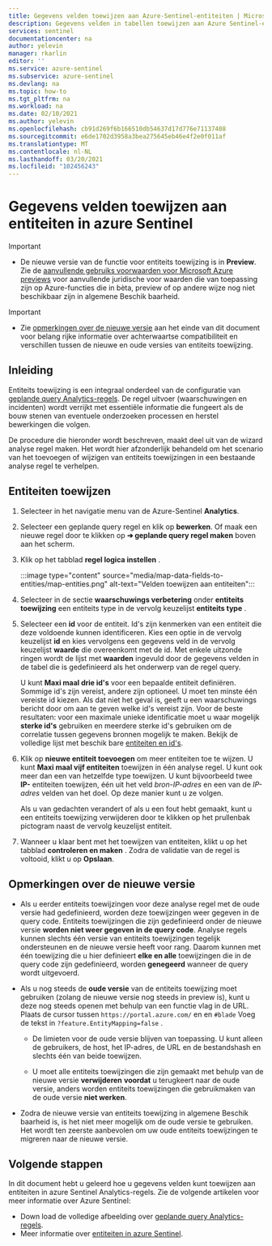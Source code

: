 ```yaml
---
title: Gegevens velden toewijzen aan Azure-Sentinel-entiteiten | Microsoft Docs
description: Gegevens velden in tabellen toewijzen aan Azure Sentinel-entiteiten in analyse regels, voor betere incident gegevens
services: sentinel
documentationcenter: na
author: yelevin
manager: rkarlin
editor: ''
ms.service: azure-sentinel
ms.subservice: azure-sentinel
ms.devlang: na
ms.topic: how-to
ms.tgt_pltfrm: na
ms.workload: na
ms.date: 02/10/2021
ms.author: yelevin
ms.openlocfilehash: cb91d269f6b166510db54637d17d776e71137408
ms.sourcegitcommit: e6de1702d3958a3bea275645eb46e4f2e0f011af
ms.translationtype: MT
ms.contentlocale: nl-NL
ms.lasthandoff: 03/20/2021
ms.locfileid: "102456243"
---
```

# <a name="map-data-fields-to-entities-in-azure-sentinel"></a>Gegevens velden toewijzen aan entiteiten in azure Sentinel 

> [!IMPORTANT]
>
> - De nieuwe versie van de functie voor entiteits toewijzing is in **Preview**. Zie de [aanvullende gebruiks voorwaarden voor Microsoft Azure previews](https://azure.microsoft.com/support/legal/preview-supplemental-terms/) voor aanvullende juridische voor waarden die van toepassing zijn op Azure-functies die in bèta, preview of op andere wijze nog niet beschikbaar zijn in algemene Beschik baarheid.

> [!IMPORTANT]
>
> - Zie [opmerkingen over de nieuwe versie](#notes-on-the-new-version) aan het einde van dit document voor belang rijke informatie over achterwaartse compatibiliteit en verschillen tussen de nieuwe en oude versies van entiteits toewijzing.

## <a name="introduction"></a>Inleiding

Entiteits toewijzing is een integraal onderdeel van de configuratie van [geplande query Analytics-regels](tutorial-detect-threats-custom.md). De regel uitvoer (waarschuwingen en incidenten) wordt verrijkt met essentiële informatie die fungeert als de bouw stenen van eventuele onderzoeken processen en herstel bewerkingen die volgen.

De procedure die hieronder wordt beschreven, maakt deel uit van de wizard analyse regel maken. Het wordt hier afzonderlijk behandeld om het scenario van het toevoegen of wijzigen van entiteits toewijzingen in een bestaande analyse regel te verhelpen.

## <a name="how-to-map-entities"></a>Entiteiten toewijzen

1. Selecteer in het navigatie menu van de Azure-Sentinel **Analytics**.

1. Selecteer een geplande query regel en klik op **bewerken**. Of maak een nieuwe regel door te klikken op **&#10132; geplande query regel maken** boven aan het scherm.

1. Klik op het tabblad **regel logica instellen** .

    :::image type="content" source="media/map-data-fields-to-entities/map-entities.png" alt-text="Velden toewijzen aan entiteiten":::

1. Selecteer in de sectie **waarschuwings verbetering** onder **entiteits toewijzing** een entiteits type in de vervolg keuzelijst **entiteits type** .

1. Selecteer een **id** voor de entiteit. Id's zijn kenmerken van een entiteit die deze voldoende kunnen identificeren. Kies een optie in de vervolg keuzelijst **id** en kies vervolgens een gegevens veld in de vervolg keuzelijst **waarde** die overeenkomt met de id. Met enkele uitzonde ringen wordt de lijst met **waarden** ingevuld door de gegevens velden in de tabel die is gedefinieerd als het onderwerp van de regel query.

    U kunt **Maxi maal drie id's** voor een bepaalde entiteit definiëren. Sommige id's zijn vereist, andere zijn optioneel. U moet ten minste één vereiste id kiezen. Als dat niet het geval is, geeft u een waarschuwings bericht door om aan te geven welke id's vereist zijn. Voor de beste resultaten: voor een maximale unieke identificatie moet u waar mogelijk **sterke id's** gebruiken en meerdere sterke id's gebruiken om de correlatie tussen gegevens bronnen mogelijk te maken. Bekijk de volledige lijst met beschik bare [entiteiten en id's](entities-reference.md).

1. Klik op **nieuwe entiteit toevoegen** om meer entiteiten toe te wijzen. U kunt **Maxi maal vijf entiteiten** toewijzen in één analyse regel. U kunt ook meer dan een van hetzelfde type toewijzen. U kunt bijvoorbeeld twee **IP-** entiteiten toewijzen, één uit het veld *bron-IP-adres* en een van de *IP-adres* velden van het doel. Op deze manier kunt u ze volgen.

    Als u van gedachten verandert of als u een fout hebt gemaakt, kunt u een entiteits toewijzing verwijderen door te klikken op het prullenbak pictogram naast de vervolg keuzelijst entiteit.

1. Wanneer u klaar bent met het toewijzen van entiteiten, klikt u op het tabblad **controleren en maken** . Zodra de validatie van de regel is voltooid, klikt u op **Opslaan**.

## <a name="notes-on-the-new-version"></a>Opmerkingen over de nieuwe versie

- Als u eerder entiteits toewijzingen voor deze analyse regel met de oude versie had gedefinieerd, worden deze toewijzingen weer gegeven in de query code. Entiteits toewijzingen die zijn gedefinieerd onder de nieuwe versie **worden niet weer gegeven in de query code**. Analyse regels kunnen slechts één versie van entiteits toewijzingen tegelijk ondersteunen en de nieuwe versie heeft voor rang. Daarom kunnen met één toewijzing die u hier definieert **elke en alle** toewijzingen die in de query code zijn gedefinieerd, worden **genegeerd** wanneer de query wordt uitgevoerd. 

- Als u nog steeds de **oude versie** van de entiteits toewijzing moet gebruiken (zolang de nieuwe versie nog steeds in preview is), kunt u deze nog steeds openen met behulp van een functie vlag in de URL. Plaats de cursor tussen `https://portal.azure.com/` en en `#blade` Voeg de tekst in `?feature.EntityMapping=false` .

  - De limieten voor de oude versie blijven van toepassing. U kunt alleen de gebruikers, de host, het IP-adres, de URL en de bestandshash en slechts één van beide toewijzen.

  - U moet alle entiteits toewijzingen die zijn gemaakt met behulp van de nieuwe versie **verwijderen** **voordat** u terugkeert naar de oude versie, anders worden entiteits toewijzingen die gebruikmaken van de oude versie **niet werken**.

- Zodra de nieuwe versie van entiteits toewijzing in algemene Beschik baarheid is, is het niet meer mogelijk om de oude versie te gebruiken. Het wordt ten zeerste aanbevolen om uw oude entiteits toewijzingen te migreren naar de nieuwe versie.


## <a name="next-steps"></a>Volgende stappen

In dit document hebt u geleerd hoe u gegevens velden kunt toewijzen aan entiteiten in azure Sentinel Analytics-regels. Zie de volgende artikelen voor meer informatie over Azure Sentinel:
- Down load de volledige afbeelding over [geplande query Analytics-regels](tutorial-detect-threats-custom.md).
- Meer informatie over [entiteiten in azure Sentinel](entities-in-azure-sentinel.md).

